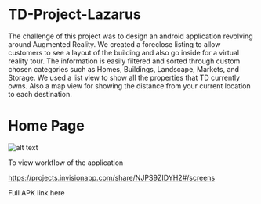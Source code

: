 # TD-Project-Lazarus

The challenge of this project was to design an android application revolving around Augmented Reality. We created a foreclose listing to allow customers to see a layout of the building and also go inside for a virtual reality tour. The information is easily filtered and sorted through custom chosen categories such as Homes, Buildings, Landscape, Markets, and Storage. We used a list view to show all the properties that TD currently owns. Also a map view for showing the distance from your current location to each destination. 

# Home Page
![alt text](https://lh3.googleusercontent.com/eBtfQJ-osr89zx7CBE8SpZl7C5yYfbrAIwoYIQ03zFTCg9m4dvmDxiB1XvPfCh_uzbWE=w1920-h979-rw)

To view workflow of the application

https://projects.invisionapp.com/share/NJPS9ZIDYH2#/screens

Full APK link here
